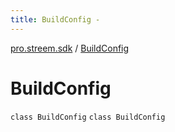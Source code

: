 ```yaml
---
title: BuildConfig - 
---
```


[pro.streem.sdk](../index.html) / [BuildConfig](./index.html)

# BuildConfig

`class BuildConfig`
`class BuildConfig`